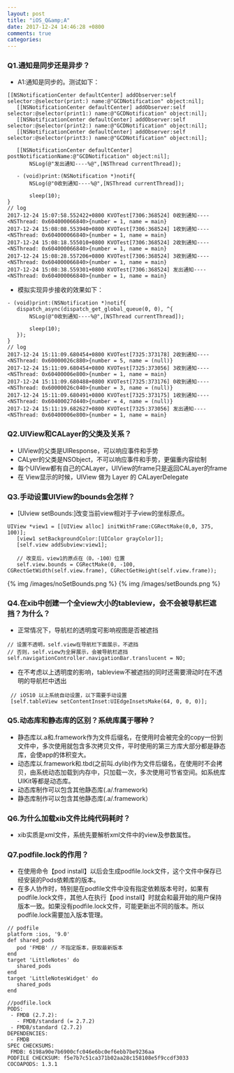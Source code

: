 ```yaml
---
layout: post
title: "iOS_Q&amp;A"
date: 2017-12-24 14:46:28 +0800
comments: true
categories: 
---
```


### Q1.通知是同步还是异步？

 - A1:通知是同步的。测试如下：
 
 ```
 [[NSNotificationCenter defaultCenter] addObserver:self selector:@selector(print:) name:@"GCDNotification" object:nil];
    [[NSNotificationCenter defaultCenter] addObserver:self selector:@selector(print1:) name:@"GCDNotification" object:nil];
    [[NSNotificationCenter defaultCenter] addObserver:self selector:@selector(print2:) name:@"GCDNotification" object:nil];
    [[NSNotificationCenter defaultCenter] addObserver:self selector:@selector(print3:) name:@"GCDNotification" object:nil];
    
    [[NSNotificationCenter defaultCenter] postNotificationName:@"GCDNotification" object:nil];
        NSLog(@"发出通知----%@",[NSThread currentThread]);
    
    - (void)print:(NSNotification *)notif{
        NSLog(@"0收到通知----%@",[NSThread currentThread]);
        
        sleep(10);
}
// log 
2017-12-24 15:07:58.552422+0800 KVOTest[7306:368524] 0收到通知----<NSThread: 0x604000066840>{number = 1, name = main}
2017-12-24 15:08:08.553940+0800 KVOTest[7306:368524] 1收到通知----<NSThread: 0x604000066840>{number = 1, name = main}
2017-12-24 15:08:18.555010+0800 KVOTest[7306:368524] 2收到通知----<NSThread: 0x604000066840>{number = 1, name = main}
2017-12-24 15:08:28.557206+0800 KVOTest[7306:368524] 3收到通知----<NSThread: 0x604000066840>{number = 1, name = main}
2017-12-24 15:08:38.559301+0800 KVOTest[7306:368524] 发出通知----<NSThread: 0x604000066840>{number = 1, name = main}
 ```
 
 - 模拟实现异步接收的效果如下：
 
 ```
- (void)print:(NSNotification *)notif{
    dispatch_async(dispatch_get_global_queue(0, 0), ^{
        NSLog(@"0收到通知----%@",[NSThread currentThread]);
        
        sleep(10);
    });
}
// log
2017-12-24 15:11:09.680454+0800 KVOTest[7325:373178] 2收到通知----<NSThread: 0x60000026c880>{number = 5, name = (null)}
2017-12-24 15:11:09.680454+0800 KVOTest[7325:373056] 3收到通知----<NSThread: 0x60400006e800>{number = 1, name = main}
2017-12-24 15:11:09.680488+0800 KVOTest[7325:373176] 0收到通知----<NSThread: 0x60000026c040>{number = 3, name = (null)}
2017-12-24 15:11:09.680491+0800 KVOTest[7325:373175] 1收到通知----<NSThread: 0x60400027d440>{number = 4, name = (null)}
2017-12-24 15:11:19.682627+0800 KVOTest[7325:373056] 发出通知----<NSThread: 0x60400006e800>{number = 1, name = main}
```
 

### Q2.UIView和CALayer的父类及关系？
 - UIView的父类是UIResponse，可以响应事件和手势
 - CALyer的父类是NSObject，不可以响应事件和手势，更偏重内容绘制
 - 每个UIView都有自己的CALayer，UIView的frame只是返回CALayer的frame
 - 在 View显示的时候，UIView 做为 Layer 的 CALayerDelegate

### Q3.手动设置UIView的bounds会怎样？
 - [UIview setBounds:]改变当前view相对于子view的坐标原点。
 
 ```
 UIView *view1 = [[UIView alloc] initWithFrame:CGRectMake(0,0, 375, 100)];
    [view1 setBackgroundColor:[UIColor grayColor]];
    [self.view addSubview:view1];
    
    // 改变后，view1的原点在（0，-100）位置
    self.view.bounds = CGRectMake(0, -100, CGRectGetWidth(self.view.frame), CGRectGetHeight(self.view.frame));
 ```
 
 {% img /images/noSetBounds.png %}
 {% img /images/setBounds.png %}

### Q4.在xib中创建一个全view大小的tableview，会不会被导航栏遮挡？为什么？
 - 正常情况下，导航栏的透明度可影响视图是否被遮挡
 
 ```
 // 设置不透明，self.view在导航栏下面展示，不遮挡
 // 否则，self.view为全屏展示，会被导航栏遮挡
 self.navigationController.navigationBar.translucent = NO;
 ```
 - 在不考虑以上透明度的影响，tableview不被遮挡的同时还需要滑动时在不透明的导航栏中透出
 
 ```
  // iOS10 以上系统自动设置，以下需要手动设置
  [self.tableView setContentInset:UIEdgeInsetsMake(64, 0, 0, 0)];
 ```

### Q5.动态库和静态库的区别？系统库属于哪种？
 - 静态库以.a和.framework作为文件后缀名，在使用时会被完全的copy一份到文件中，多次使用就包含多次拷贝文件，平时使用的第三方库大部分都是静态库，会使app的体积变大。
 - 动态库以.framework和.tbd(之前叫.dylib)作为文件后缀名，在使用时不会拷贝，由系统动态加载到内存中，只加载一次，多次使用可节省空间。如系统库UIKit等都是动态库。
 - 动态库制作可以包含其他静态库(.a/.framework)
 - 静态库制作可以包含其他静态库(.a/.framework）
 
 
### Q6.为什么加载xib文件比纯代码耗时？
 - xib实质是xml文件，系统先要解析xml文件中的view及参数属性。
 
### Q7.podfile.lock的作用？
 - 在使用命令【pod install】以后会生成podfile.lock文件，这个文件中保存已经安装的Pods依赖库的版本。
 - 在多人协作时，特别是在podfile文件中没有指定依赖版本号时，如果有podfile.lock文件，其他人在执行【pod install】时就会和最开始的用户保持版本一致。如果没有podfile.lock文件，可能更新出不同的版本。所以podfile.lock需要加入版本管理。
 
 ```
 // podfile 
 platform :ios, '9.0'
def shared_pods
	pod 'FMDB' // 不指定版本，获取最新版本
end
target 'LittleNotes' do 
	shared_pods
end
target 'LittleNotesWidget' do
	shared_pods
end
 ```
 
 ```
 //podfile.lock
 PODS:
  - FMDB (2.7.2):
    - FMDB/standard (= 2.7.2)
  - FMDB/standard (2.7.2)
DEPENDENCIES:
  - FMDB
SPEC CHECKSUMS:
  FMDB: 6198a90e7b6900cfc046e6bc0ef6ebb7be9236aa
PODFILE CHECKSUM: f5e7b7c51ca371b02aa28c158108e5f9ccdf3033
COCOAPODS: 1.3.1
 ```

